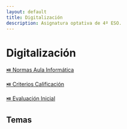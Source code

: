 ```yaml
---
layout: default
title: Digitalización
description: Asignatura optativa de 4º ESO.
---
```


# Digitalización

[⏯️ Normas Aula Informática](../../archivos/Normas-aula-informática.pdf)

[⏯️ Criterios Calificación](../../archivos/Criterios-de-calificación-ESO-y-Bachillerato.pdf)

[⏯️ Evaluación Inicial](https://forms.office.com/e/0esQj1xcvV)

## Temas

<!-- - [Tema 1](./sistemas-operativos) -->